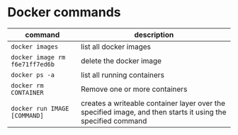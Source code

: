# Docker commands

command | description
-- | --
`docker images` | list all docker images
`docker image rm f6e71ff7ed6b` | delete the docker image
`docker ps -a` | list all running containers
`docker rm CONTAINER` | Remove one or more containers
`docker run IMAGE [COMMAND]` | creates a writeable container layer over the specified image, and then starts it using the specified command
